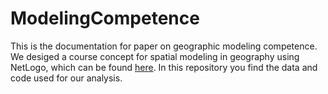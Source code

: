# ModelingCompetence
This is the documentation for paper on geographic modeling competence. We desiged a course concept for spatial modeling in geography using NetLogo, which can be found [here](https://geomoer.github.io//moer-geo-modeling/). In this repository you find the data and code used for our analysis. 
